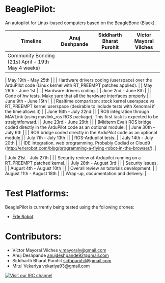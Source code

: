 BeaglePilot:
=============

An autopilot for Linux-based computers based on the BeagleBone (Black).

| Timeline | Anuj Deshpande| Siddharth Bharat Purohit| Víctor Mayoral Vilches |
|----------|-------------- |-------------------------|------------------------|
| Community Bonding (21st April - 19th May 4 weeks)| | | |

| May 19th - May 25th | | | Hardware drivers coding (userspace) over the ArduPilot code (Linux kernel with RT_PREEMPT patches applied). |
| May 26th - June 1st | | | Hardware drivers coding. |
| June 2nd - June 8th | | | Code of hw tests. Make sure that all the hardware interfaces properly.| 
| June 9th - June 15th | | | Realtime comparison: stock kernel userspace vs RT_PREEMPT kernel userspace (desirable to include tests with Xenomai if the time allows it) |
| June 16th - July 22nd | | | ROS integration through MAVLink (using mavlink_ros ROS package). This first task is expected to be straightforward.|
| June 23rd - June 29th | | | (Midterm Eval) ROS bridge coded directly in the ArduPilot code as an optional module. |
| June 30th - July 6th | | | ROS bridge coded directly in the ArduPilot code as an optional module.| 
| July 7th - July 13th | | | ROS-Ardupilot tests. |
| July 14th - July 20th | | | IDE integration, web programming. Probably Codiad or Cloud9 (http://erlerobot.com/blog/programming-a-flying-robot-in-the-browser/). |
 
| July 21st - July 27th | | | Security review of Ardupilot running on a RT_PREEMPT patched kernel.|
| July 28th - August 3rd | | | Security issues. |
| August 4th - August 10th | | | Overall review an tutorials development. |
| August 11th - August 18th | | | Wrap-up, documentation and delivery. |

Test Platforms:
==============
BeaglePilot is currently being tested using the following drones:
- [Erle Robot](http://erlerobot.com)

Contributors:
=============

- Víctor Mayoral Vilches <v.mayoralv@gmail.com>
- Anuj Deshpande <anujdeshpande92@gmail.com>
- Siddharth Bharat Purohit <sidbpurohit@gmail.com>
- Mitul Vekariya <vekariya93@gmail.com>


[![Visit our IRC channel](https://kiwiirc.com/buttons/chat.freenode.net/beaglepilot.png)](https://kiwiirc.com/client/chat.freenode.net/?nick=beaglepilo|?#beaglepilot)
